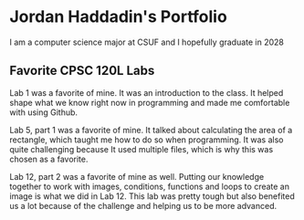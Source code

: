 
# Jordan Haddadin's Portfolio

I am a computer science major at CSUF and I hopefully graduate in 2028

## Favorite CPSC 120L Labs

Lab 1 was a favorite of mine. It was an introduction to the class. It helped shape what we know right now in programming and made me comfortable with using Github.

Lab 5, part 1 was a favorite of mine. It talked about calculating the area of a rectangle, which taught me how to do so when programming. It was also quite challenging because It used multiple files, which is why this was chosen as a favorite.

Lab 12, part 2 was a favorite of mine as well. Putting our knowledge together to work with images, conditions, functions and loops to create an image is what we did in Lab 12. This lab was pretty tough but also benefited us a lot because of the challenge and helping us to be more advanced.

